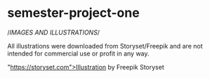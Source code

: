 # semester-project-one



/*IMAGES AND ILLUSTRATIONS*/

All illustrations were downloaded from Storyset/Freepik and are not intended for commercial use or profit in any way.

"https://storyset.com">Illustration by Freepik Storyset
 
